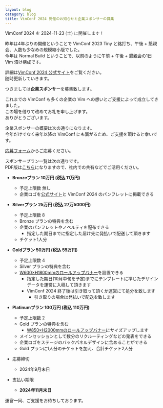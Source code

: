 ```yaml
---
layout: blog
category: blog
title: VimConf 2024 開催のお知らせと企業スポンサーの募集
---
```


VimConf 2024 を 2024-11-23 (土) に開催します！  

昨年は4年ぶりの開催ということで VimConf 2023 Tiny と銘打ち、午後 + 懇親会、人数も少なめの規模縮小版でした。  
今年は Normal Build ということで、以前のように午前 + 午後 + 懇親会の1日 Vim 漬け構成です。

詳細は[VimConf 2024 公式サイト](https://vimconf.org/2024/)をご覧ください。  
随時更新していきます。

つきましては**企業スポンサー**を募集致します。

これまでの VimConf も多くの企業の Vim への想いとご支援によって成立してきました。  
この場を借りて改めてお礼を申し上げます。  
ありがとうございます。

企業スポンサーの概要は次の通りになります。  
今年だけでなく来年以降の VimConf にも繋がるため、ご支援を頂けると幸いです。

[応募フォーム](https://forms.gle/JDENZyuTZELiAtCQA)からご応募ください。

スポンサープラン一覧は次の通りです。  
PDF版は[こちら](https://drive.google.com/file/d/1sCul0o4HElaC3EgmF19j89ZcEijIzGuJ/view?usp=sharing)になりますので、社内での共有などでご活用ください。

- **Bronzeプラン 10万円 (税込 11万円)**
  - 予定上限数 無し
  - 企業ロゴを[公式サイト](https://vimconf.org/2024/)と VimConf 2024 のパンフレットに掲載できる 
- **Silverプラン 25万円 (税込 27万5000円)**
  - 予定上限数 8
  - Bronze プランの特典を含む
  - 企業のパンフレットやノベルティを配布できる
    - 指定した期日までに指定した届け先に発払いで配送して頂きます
  - チケット1人分
- **Goldプラン 50万円 (税込 55万円)**
  - 予定上限数 4
  - Silver プランの特典を含む
  - [W600×H1800mmのロールアップバナー](https://obanprint110.com/category/fireproofrollup_W600.html)を設置できる
    - 指定した期日(10月中旬を予定)までにテンプレートに準じたデザインデータを運営に入稿して頂きます
    - VimConf 2024 終了後は引き取って頂くか運営にて処分を致します
      - 引き取りの場合は発払いで配送を致します
- **Platinumプラン 100万円 (税込 110万円)**
  - 予定上限数 2
  - Gold プランの特典を含む
    - [W850×H2000mmのロールアップバナー](https://obanprint110.com/category/fireproofrollup.html)にサイズアップします
  - メインセッションとして数分のリクルーティングなどの発表をできる
  - 企業ロゴをステージのバックパネルデザインに含めることができる
  - Gold プランに1人分のチケットを加え、合計チケット2人分

- 応募締切
  - 2024年9月末日
- 支払い期限
  - **2024年11月末日**

運営一同、ご支援をお待ちしております。

